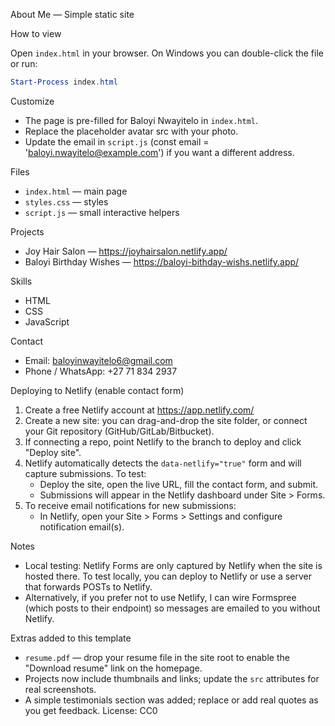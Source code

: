 About Me — Simple static site

How to view

Open `index.html` in your browser. On Windows you can double-click the file or run:

```powershell
Start-Process index.html
```

Customize

- The page is pre-filled for Baloyi Nwayitelo in `index.html`.
- Replace the placeholder avatar src with your photo.
- Update the email in `script.js` (const email = 'baloyi.nwayitelo@example.com') if you want a different address.

Files

- `index.html` — main page
- `styles.css` — styles
- `script.js` — small interactive helpers

Projects

- Joy Hair Salon — https://joyhairsalon.netlify.app/
- Baloyi Birthday Wishes — https://baloyi-bithday-wishs.netlify.app/

Skills

- HTML
- CSS
- JavaScript

Contact

- Email: baloyinwayitelo6@gmail.com
- Phone / WhatsApp: +27 71 834 2937

Deploying to Netlify (enable contact form)

1. Create a free Netlify account at https://app.netlify.com/
2. Create a new site: you can drag-and-drop the site folder, or connect your Git repository (GitHub/GitLab/Bitbucket).
3. If connecting a repo, point Netlify to the branch to deploy and click "Deploy site".
4. Netlify automatically detects the `data-netlify="true"` form and will capture submissions. To test:
	- Deploy the site, open the live URL, fill the contact form, and submit.
	- Submissions will appear in the Netlify dashboard under Site > Forms.
5. To receive email notifications for new submissions:
	- In Netlify, open your Site > Forms > Settings and configure notification email(s).

Notes

- Local testing: Netlify Forms are only captured by Netlify when the site is hosted there. To test locally, you can deploy to Netlify or use a server that forwards POSTs to Netlify.
- Alternatively, if you prefer not to use Netlify, I can wire Formspree (which posts to their endpoint) so messages are emailed to you without Netlify.
 
Extras added to this template

- `resume.pdf` — drop your resume file in the site root to enable the "Download resume" link on the homepage.
- Projects now include thumbnails and links; update the `src` attributes for real screenshots.
- A simple testimonials section was added; replace or add real quotes as you get feedback.
License: CC0
